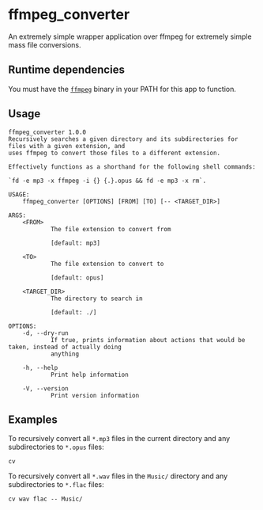 # ffmpeg_converter
An extremely simple wrapper application over ffmpeg for extremely simple mass file conversions.

## Runtime dependencies
You must have the [`ffmpeg`](https://ffmpeg.org/) binary in your PATH for this app to function.

## Usage
```
ffmpeg_converter 1.0.0
Recursively searches a given directory and its subdirectories for files with a given extension, and
uses ffmpeg to convert those files to a different extension.

Effectively functions as a shorthand for the following shell commands:

`fd -e mp3 -x ffmpeg -i {} {.}.opus && fd -e mp3 -x rm`.

USAGE:
    ffmpeg_converter [OPTIONS] [FROM] [TO] [-- <TARGET_DIR>]

ARGS:
    <FROM>
            The file extension to convert from

            [default: mp3]

    <TO>
            The file extension to convert to

            [default: opus]

    <TARGET_DIR>
            The directory to search in

            [default: ./]

OPTIONS:
    -d, --dry-run
            If true, prints information about actions that would be taken, instead of actually doing
            anything

    -h, --help
            Print help information

    -V, --version
            Print version information
```

## Examples
To recursively convert all `*.mp3` files in the current directory and any subdirectories to `*.opus` files:
```
cv
```

To recursively convert all `*.wav` files in the `Music/` directory and any subdirectories to `*.flac` files:
```
cv wav flac -- Music/
```
